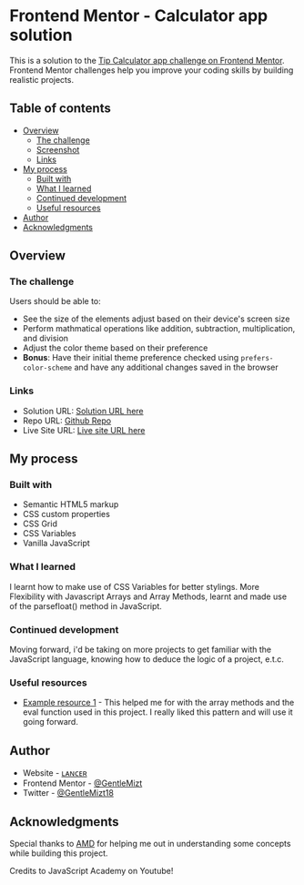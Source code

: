 # Frontend Mentor - Calculator app solution

This is a solution to the [Tip Calculator app challenge on Frontend Mentor](https://www.frontendmentor.io/challenges/tip-calculator-app-ugJNGbJUX). Frontend Mentor challenges help you improve your coding skills by building realistic projects. 

## Table of contents

- [Overview](#overview)
  - [The challenge](#the-challenge)
  - [Screenshot](#screenshot)
  - [Links](#links)
- [My process](#my-process)
  - [Built with](#built-with)
  - [What I learned](#what-i-learned)
  - [Continued development](#continued-development)
  - [Useful resources](#useful-resources)
- [Author](#author)
- [Acknowledgments](#acknowledgments)


## Overview

### The challenge

Users should be able to:

- See the size of the elements adjust based on their device's screen size
- Perform mathmatical operations like addition, subtraction, multiplication, and division
- Adjust the color theme based on their preference
- **Bonus**: Have their initial theme preference checked using `prefers-color-scheme` and have any additional changes saved in the browser

### Links

- Solution URL: [Solution URL here](https://www.frontendmentor.io/solutions/tip-calculator-app-XKLbCTlMhF)
- Repo URL: [Github Repo](https://github.com/GentleMizt/Front-End-Tip-Calculator)
- Live Site URL: [Live site URL here](https://gorgeous-paletas-86336e.netlify.app)


## My process

### Built with

- Semantic HTML5 markup
- CSS custom properties
- CSS Grid
- CSS Variables
- Vanilla JavaScript


### What I learned

I learnt how to make use of CSS Variables for better stylings.
More Flexibility with Javascript Arrays and Array Methods, learnt and made use of the parsefloat() method in JavaScript.



### Continued development

Moving forward, i'd be taking on more projects to get familiar with the JavaScript language, knowing how to deduce the logic of a project, e.t.c.

### Useful resources

- [Example resource 1](https://www.youtube.com/watch?v=QS6Y0ezhyCs&feature=youtu.be) - This helped me for with the array methods and the eval function used in this project. I really liked this pattern and will use it going forward.


## Author

- Website - [ʟᴀɴᴄᴇʀ](https://github.com/GentleMizt)
- Frontend Mentor - [@GentleMizt](https://www.frontendmentor.io/profile/GentleMizt)
- Twitter - [@GentleMizt18](https://twitter.com/GentleMizt18)


## Acknowledgments
Special thanks to [AMD](https://github.com/michojekunle/Calculator-App#built-with) for helping me out in understanding some concepts while building this project.

Credits to JavaScript Academy on Youtube!
